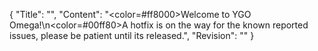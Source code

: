 {
  "Title": "",
  "Content": "<color=#ff8000>Welcome to YGO Omega!</color>\n<color=#00ff80>A hotfix is on the way for the known reported issues, please be patient until its released.</color>",
  "Revision": ""
}
